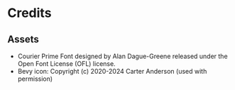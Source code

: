 # Credits

## Assets
* Courier Prime Font designed by Alan Dague-Greene released under the Open Font License (OFL) license.
* Bevy icon: Copyright (c) 2020-2024 Carter Anderson (used with permission)
